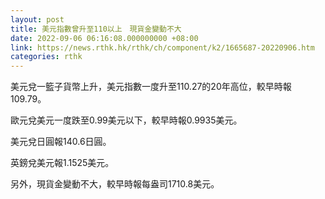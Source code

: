 ```yaml
---
layout: post
title: 美元指數曾升至110以上　現貨金變動不大
date: 2022-09-06 06:16:08.000000000 +08:00
link: https://news.rthk.hk/rthk/ch/component/k2/1665687-20220906.htm
categories: rthk
---
```


美元兌一籃子貨幣上升，美元指數一度升至110.27的20年高位，較早時報 109.79。

歐元兌美元一度跌至0.99美元以下，較早時報0.9935美元。

美元兌日圓報140.6日圓。

英鎊兌美元報1.1525美元。

另外，現貨金變動不大，較早時報每盎司1710.8美元。
